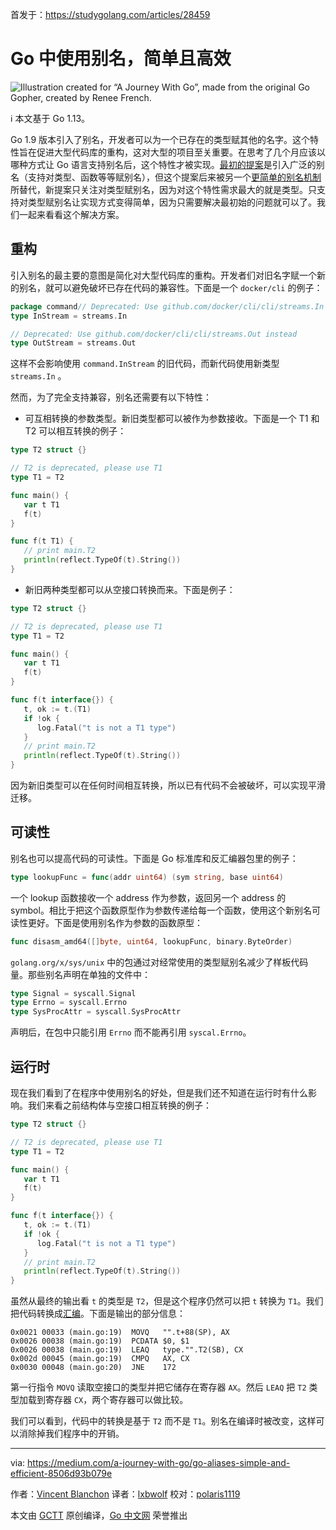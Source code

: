 首发于：https://studygolang.com/articles/28459

# Go 中使用别名，简单且高效

![Illustration created for “A Journey With Go”, made from the original Go Gopher, created by Renee French.](https://raw.githubusercontent.com/studygolang/gctt-images2/master/Go-Aliases-Simple-and-Efficient/00.png)

ℹ️ 本文基于 Go 1.13。

Go 1.9 版本引入了别名，开发者可以为一个已存在的类型赋其他的名字。这个特性旨在促进大型代码库的重构，这对大型的项目至关重要。在思考了几个月应该以哪种方式让 Go 语言支持别名后，这个特性才被实现。[最初的提案](https://go.googlesource.com/proposal/+/master/design/16339-alias-decls.md)是引入广泛的别名（支持对类型、函数等等赋别名），但这个提案后来被另一个[更简单的别名机制](https://go.googlesource.com/proposal/+/master/design/16339-alias-decls.md)所替代，新提案只关注对类型赋别名，因为对这个特性需求最大的就是类型。只支持对类型赋别名让实现方式变得简单，因为只需要解决最初始的问题就可以了。我们一起来看看这个解决方案。

## 重构

引入别名的最主要的意图是简化对大型代码库的重构。开发者们对旧名字赋一个新的别名，就可以避免破坏已存在代码的兼容性。下面是一个 `docker/cli` 的例子：

```go
package command// Deprecated: Use github.com/docker/cli/cli/streams.In instead
type InStream = streams.In

// Deprecated: Use github.com/docker/cli/cli/streams.Out instead
type OutStream = streams.Out
```

这样不会影响使用 `command.InStream` 的旧代码，而新代码使用新类型 `streams.In` 。

然而，为了完全支持兼容，别名还需要有以下特性：

- 可互相转换的参数类型。新旧类型都可以被作为参数接收。下面是一个 T1 和 T2 可以相互转换的例子：

```go
type T2 struct {}

// T2 is deprecated, please use T1
type T1 = T2

func main() {
   var t T1
   f(t)
}

func f(t T1) {
   // print main.T2
   println(reflect.TypeOf(t).String())
}
```

- 新旧两种类型都可以从空接口转换而来。下面是例子：

```go
type T2 struct {}

// T2 is deprecated, please use T1
type T1 = T2

func main() {
   var t T1
   f(t)
}

func f(t interface{}) {
   t, ok := t.(T1)
   if !ok {
      log.Fatal("t is not a T1 type")
   }
   // print main.T2
   println(reflect.TypeOf(t).String())
}
```

因为新旧类型可以在任何时间相互转换，所以已有代码不会被破坏，可以实现平滑迁移。

## 可读性

别名也可以提高代码的可读性。下面是 Go 标准库和反汇编器包里的例子：

```go
type lookupFunc = func(addr uint64) (sym string, base uint64)
```

一个 lookup 函数接收一个 address 作为参数，返回另一个 address 的 symbol。相比于把这个函数原型作为参数传递给每一个函数，使用这个新别名可读性更好。下面是使用别名作为参数的函数原型：

```go
func disasm_amd64([]byte, uint64, lookupFunc, binary.ByteOrder)
```

`golang.org/x/sys/unix` 中的包通过对经常使用的类型赋别名减少了样板代码量。那些别名声明在单独的文件中：

```go
type Signal = syscall.Signal
type Errno = syscall.Errno
type SysProcAttr = syscall.SysProcAttr
```

声明后，在包中只能引用 `Errno` 而不能再引用 `syscal.Errno`。

## 运行时

现在我们看到了在程序中使用别名的好处，但是我们还不知道在运行时有什么影响。我们来看之前结构体与空接口相互转换的例子：

```go
type T2 struct {}

// T2 is deprecated, please use T1
type T1 = T2

func main() {
   var t T1
   f(t)
}

func f(t interface{}) {
   t, ok := t.(T1)
   if !ok {
      log.Fatal("t is not a T1 type")
   }
   // print main.T2
   println(reflect.TypeOf(t).String())
}
```

虽然从最终的输出看 `t` 的类型是 `T2`，但是这个程序仍然可以把 `t` 转换为 `T1`。我们把代码转换成[汇编](https://golang.org/doc/asm)。下面是输出的部分信息：

```
0x0021 00033 (main.go:19)  MOVQ   "".t+88(SP), AX
0x0026 00038 (main.go:19)  PCDATA $0, $1
0x0026 00038 (main.go:19)  LEAQ   type."".T2(SB), CX
0x002d 00045 (main.go:19)  CMPQ   AX, CX
0x0030 00048 (main.go:20)  JNE    172
```

第一行指令 `MOVQ` 读取空接口的类型并把它储存在寄存器 `AX`。然后 `LEAQ` 把 `T2` 类型加载到寄存器 `CX`，两个寄存器可以做比较。

我们可以看到，代码中的转换是基于 `T2` 而不是 `T1`。别名在编译时被改变，这样可以消除掉我们程序中的开销。

---
via: https://medium.com/a-journey-with-go/go-aliases-simple-and-efficient-8506d93b079e

作者：[Vincent Blanchon](https://medium.com/@blanchon.vincent)
译者：[lxbwolf](https://github.com/lxbwolf)
校对：[polaris1119](https://github.com/polaris1119)

本文由 [GCTT](https://github.com/studygolang/GCTT) 原创编译，[Go 中文网](https://studygolang.com/) 荣誉推出
